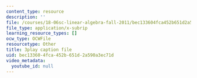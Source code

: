 ```yaml
---
content_type: resource
description: ''
file: /courses/18-06sc-linear-algebra-fall-2011/bec133604fca452b651d2a590a3ec71d_HEQuN0QELSQ.srt
file_type: application/x-subrip
learning_resource_types: []
ocw_type: OCWFile
resourcetype: Other
title: 3play caption file
uid: bec13360-4fca-452b-651d-2a590a3ec71d
video_metadata:
  youtube_id: null
---
```

